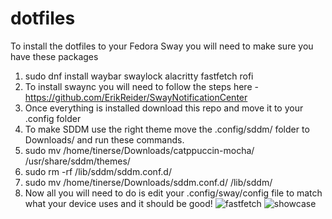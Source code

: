 # dotfiles
To install the dotfiles to your Fedora Sway you will need to make sure you have these packages

1. sudo dnf install waybar swaylock alacritty fastfetch rofi
2. To install swaync you will need to follow the steps here - https://github.com/ErikReider/SwayNotificationCenter
3. Once everything is installed download this repo and move it to your .config folder
4. To make SDDM use the right theme move the .config/sddm/ folder to Downloads/ and run these commands.
5. sudo mv /home/tinerse/Downloads/catppuccin-mocha/ /usr/share/sddm/themes/
6. sudo rm -rf /lib/sddm/sddm.conf.d/
7. sudo mv /home/tinerse/Downloads/sddm.conf.d/ /lib/sddm/
8. Now all you will need to do is edit your .config/sway/config file to match what your device uses and it should be good!
![fastfetch](https://github.com/user-attachments/assets/08ffe86e-275e-4f34-8045-efee12c4d9aa)
![showcase](https://github.com/user-attachments/assets/61fad16b-3e67-4e3d-8fcf-13d3a163f20f)

